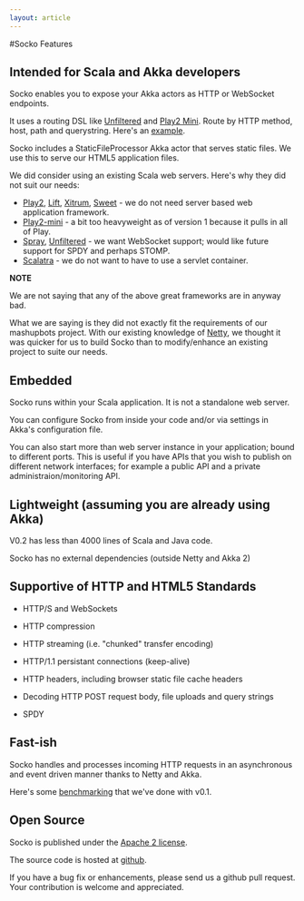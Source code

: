 ```yaml
---
layout: article
---
```

#Socko Features

## Intended for Scala and Akka developers
Socko enables you to expose your Akka actors as HTTP or WebSocket endpoints.

It uses a routing DSL like [Unfiltered](http://unfiltered.databinder.net/Unfiltered.html) and 
[Play2 Mini](https://github.com/typesafehub/play2-mini). Route by HTTP method, host, path and querystring.
Here's an [example](https://github.com/mashupbots/socko/blob/master/socko-examples/src/main/scala/org/mashupbots/socko/examples/routes/RouteApp.scala).

Socko includes a StaticFileProcessor Akka actor that serves static files.  We use this to serve
our HTML5 application files.

We did consider using an existing Scala web servers. Here's why they did not suit our needs:
 * [Play2](http://www.playframework.org/), [Lift](http://liftweb.net/), [Xitrum](https://github.com/ngocdaothanh/xitrum), [Sweet](http://code.google.com/p/sweetscala/) - we do not need server based web application framework.
 * [Play2-mini](https://github.com/typesafehub/play2-mini) - a bit too heavyweight as of version 1 because it pulls in all of Play.
 * [Spray](https://github.com/spray/spray/wiki), [Unfiltered](http://unfiltered.databinder.net/Unfiltered.html) - we want WebSocket support; would like future support for SPDY and perhaps STOMP.
 * [Scalatra](http://www.scalatra.org/) - we do not want to have to use a servlet container.
 
**NOTE**

We are not saying that any of the above great frameworks are in anyway bad.

What we are saying is they did not exactly fit the requirements of our mashupbots project.  With our existing 
knowledge of [Netty](http://netty.io), we thought it was quicker for us to build Socko than to modify/enhance 
an existing project to suite our needs.


## Embedded
Socko runs within your Scala application. It is not a standalone web server.

You can configure Socko from inside your code and/or via settings in Akka's configuration file.

You can also start more than web server instance in your application; bound to different ports. This is useful
if you have APIs that you wish to publish on different network interfaces; for example a public API and a 
private administraion/monitoring API.


## Lightweight (assuming you are already using Akka)

V0.2 has less than 4000 lines of Scala and Java code.
    
Socko has no external dependencies (outside Netty and Akka 2)


## Supportive of HTTP and HTML5 Standards
 * HTTP/S and WebSockets
  
 * HTTP compression
 
 * HTTP streaming (i.e. "chunked" transfer encoding)

 * HTTP/1.1 persistant connections (keep-alive)

 * HTTP headers, including browser static file cache headers
 
 * Decoding HTTP POST request body, file uploads and query strings
 
 * SPDY


## Fast-ish
Socko handles and processes incoming HTTP requests in an asynchronous and event driven manner thanks to
Netty and Akka.

Here's some [benchmarking](/2012/04/22/benchmark.html) that we've done with v0.1.


## Open Source
Socko is published under the [Apache 2 license](http://www.apache.org/licenses/LICENSE-2.0).

The source code is hosted at [github](https://github.com/mashupbots/socko).

If you have a bug fix or enhancements, please send us a github pull request.  Your contribution is welcome and
appreciated.

